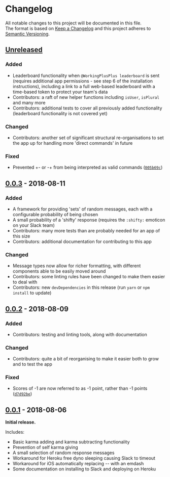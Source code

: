 # Changelog
All notable changes to this project will be documented in this file.  
The format is based on [Keep a Changelog](http://keepachangelog.com/en/1.0.0/) and this project adheres to [Semantic Versioning](http://semver.org/spec/v2.0.0.html).

## [Unreleased]

### Added
- Leaderboard functionality when `@WorkingPlusPlus leaderboard` is sent (requires additional app permissions - see step 6 of the installation instructions), including a link to a full web-based leaderboard with a time-based token to protect your team's data
- Contributors: a raft of new helper functions including `isUser`, `isPlural` and many more
- Contributors: additional tests to cover all previously added functionality (leaderboard functionality is not covered yet)

### Changed
- Contributors: another set of significant structural re-organisations to set the app up for handling more 'direct commands' in future

### Fixed
- Prevented +- or -+ from being interpreted as valid commands ([`005b69c`](https://github.com/tdmalone/working-plusplus/commit/005b69c6b297abf5c1014fd2dedc7db9e54b2900))

## [0.0.3] - 2018-08-11

### Added
- A framework for providing 'sets' of random messages, each with a configurable probability of being chosen
- A small probability of a 'shifty' response (requires the `:shifty:` emoticon on your Slack team)
- Contributors: many more tests than are probably needed for an app of this size
- Contributors: additional documentation for contributing to this app

### Changed
- Message types now allow for richer formatting, with different components able to be easily moved around
- Contributors: some linting rules have been changed to make them easier to deal with
- Contributors: new `devDependencies` in this release (run `yarn` or `npm install` to update)

## [0.0.2] - 2018-08-09

### Added
- Contributors: testing and linting tools, along with documentation

### Changed
- Contributors: quite a bit of reorganising to make it easier both to grow and to test the app

### Fixed
- Scores of -1 are now referred to as -1 point, rather than -1 points ([`d7d92be`](https://github.com/tdmalone/working-plusplus/commit/d7d92be0cd31aed26afcac1d189d17381330f418))

## [0.0.1] - 2018-08-06

**Initial release.**

Includes:

- Basic karma adding and karma subtracting functionality
- Prevention of self karma giving
- A small selection of random response messages
- Workaround for Heroku free dyno sleeping causing Slack to timeout
- Workaround for iOS automatically replacing -- with an emdash
- Some documentation on installing to Slack and deploying on Heroku

[Unreleased]: https://github.com/tdmalone/working-plusplus/compare/v0.0.3...HEAD
[0.0.3]: https://github.com/tdmalone/working-plusplus/compare/v0.0.2...v0.0.3
[0.0.2]: https://github.com/tdmalone/working-plusplus/compare/v0.0.1...v0.0.2
[0.0.1]: https://github.com/tdmalone/working-plusplus/compare/456584780...v0.0.1
